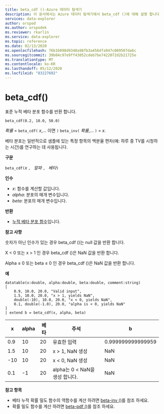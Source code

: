 ```yaml
---
title: beta_cdf ()-Azure 데이터 탐색기
description: 이 문서에서는 Azure 데이터 탐색기에서 beta_cdf ()에 대해 설명 합니다.
services: data-explorer
author: orspod
ms.author: orspodek
ms.reviewer: rkarlin
ms.service: data-explorer
ms.topic: reference
ms.date: 02/13/2020
ms.openlocfilehash: 76b16098d9340a98fb3a456dfa947c089507da6c
ms.sourcegitcommit: 39b04c97e9ff43052cdeb7be7422072d2b21725e
ms.translationtype: MT
ms.contentlocale: ko-KR
ms.lasthandoff: 05/12/2020
ms.locfileid: "83227692"
---
```

# <a name="beta_cdf"></a>beta_cdf()

표준 누적 베타 분포 함수를 반환 합니다.

```kusto
beta_cdf(0.2, 10.0, 50.0)
```

*확률*  =  `beta_cdf(` *x*,... 이면 `)` `beta_inv(` *확률*,... `)`  =  *x*.

베타 분포는 일반적으로 샘플에 있는 특정 항목의 백분율 편차(예: 하루 중 TV를 시청하는 시간)를 연구하는 데 사용됩니다.

**구문**

`beta_cdf(`*x* `, ` *알파* `, ` *베타*`)`

**인수**

* *x*: 함수를 계산할 값입니다.
* *alpha*: 분포의 매개 변수입니다.
* *beta*: 분포의 매개 변수입니다.

**반환**

* [누적 베타 분포 함수](https://en.wikipedia.org/wiki/Beta_distribution#Cumulative_distribution_function)입니다.

**참고 사항**

숫자가 아닌 인수가 있는 경우 beta_cdf ()는 null 값을 반환 합니다.

X < 0 또는 x > 1 인 경우 beta_cdf ()은 NaN 값을 반환 합니다.

Alpha ≤ 0 또는 beta ≤ 0 인 경우 beta_cdf ()은 NaN 값을 반환 합니다.

**예**

<!-- csl: https://help.kusto.windows.net/Samples -->
```kusto
datatable(x:double, alpha:double, beta:double, comment:string)
[
    0.9, 10.0, 20.0, "Valid input",
    1.5, 10.0, 20.0, "x > 1, yields NaN",
    double(-10), 10.0, 20.0, "x < 0, yields NaN",
    0.1, double(-1.0), 20.0, "alpha is < 0, yields NaN"
]
| extend b = beta_cdf(x, alpha, beta)
```

|x|alpha|베타|주석|b|
|---|---|---|---|---|
|0.9|10|20|유효한 입력|0.999999999999959|
|1.5|10|20|x > 1, NaN 생성|NaN|
|-10|10|20|x < 0, NaN 생성|NaN|
|0.1|-1|20|alpha는 0 < NaN을 생성 합니다.|NaN|


**참고 항목**


* 베타 누적 확률 밀도 함수의 역함수를 계산 하려면 [beta-inv ()](./beta-invfunction.md)를 참조 하세요.
* 확률 밀도 함수를 계산 하려면 [beta-pdf ()](./beta-pdffunction.md)를 참조 하세요.